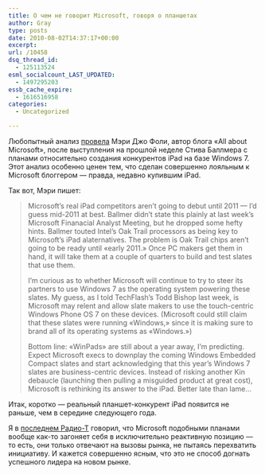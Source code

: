 ```yaml
---
title: О чем не говорит Microsoft, говоря о планшетах
author: Gray
type: posts
date: 2010-08-02T14:37:17+00:00
excerpt:
url: /10458
dsq_thread_id:
  - 125113524
esml_socialcount_LAST_UPDATED:
  - 1497295203
essb_cache_expire:
  - 1616516958
categories:
  - Uncategorized

---
```








Любопытный анализ <a href="http://www.zdnet.com/blog/microsoft/what-microsoft-isnt-saying-about-its-ipad-compete-strategy/6963" target="_blank">провела</a> Мэри Джо Фоли, автор блога «All about Microsoft», после выступления на прошлой неделе Стива Баллмера с планами относительно создания конкурентов iPad на базе Windows 7. Этот анализ особенно ценен тем, что сделан совершенно лояльным к Microsoft блоггером — правда, недавно купившим iPad.

Так вот, Мэри пишет:

> Microsoft’s real iPad competitors aren’t going to debut until 2011 — I’d guess mid-2011 at best. Ballmer didn’t state this plainly at last week’s Microsoft Finanacial Analyst Meeting, but he dropped some hefty hints. Ballmer touted Intel’s Oak Trail processors as being key to Microsoft’s iPad alaternatives. The problem is Oak Trail chips aren’t going to be ready until «early 2011.» Once PC makers get them in hand, it will take them at a couple of quarters to build and test slates that use them.
> 
> I’m curious as to whether Microsoft will continue to try to steer its partners to use Windows 7 as the operating system powering these slates. My guess, as I told TechFlash’s Todd Bishop last week, is Microsoft may relent and allow slate makers to use the touch-centric Windows Phone OS 7 on these devices. (Microsoft could still claim that these slates were running «Windows,» since it is making sure to brand all of its operating systems as «Windows.»)
> 
> Bottom line: «WinPads» are still about a year away, I’m predicting. Expect Microsoft execs to downplay the coming Windows Embedded Compact slates and start acknowledging that this year’s Windows 7 slates are business-centric devices. Instead of risking another Kin debaucle (launching then pulling a misguided product at great cost), Microsoft is rethinking its answer to the iPad. Better late than lame&#8230;

Итак, коротко — реальный планшет-конкурент iPad появится не раньше, чем в середине следующего года.

Я в <a href="http://radio-t.com/podcasts/radio-t-198/" target="_blank">последнем Радио-Т</a> говорил, что Microsoft подобными планами вообще как-то загоняет себя в исключительно реактивную позицию — то есть, они только отвечают на вызовы рынка, не пытаясь перехватить инициативу. И кажется совершенно ясным, что это не способ догнать успешного лидера на новом рынке.